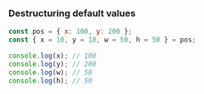 ### Destructuring default values

```js
const pos = { x: 100, y: 200 };
const { x = 10, y = 10, w = 50, h = 50 } = pos;

console.log(x); // 100
console.log(y); // 200
console.log(w); // 50
console.log(h); // 50
```

